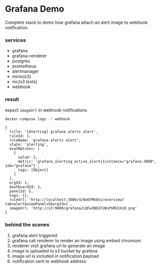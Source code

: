 # Grafana Demo

Complete stack to demo how grafana attach an alert image to webhook notification.

### services

- grafana
- grafana-renderer
- postgres
- prometheus
- alertmanager
- minio(s3)
- mc(s3 tools)
- webhook

### result

expect `imageUrl` in webhook notifications

```bash
docker-compose logs -f webhook
```

```
{
  title: '[Alerting] grafana alerts alert',
  ruleId: 1,
  ruleName: 'grafana alerts alert',
  state: 'alerting',
  evalMatches: [
    {
      value: 1,
      metric: 'grafana_alerting_active_alerts{instance="grafana:3000", job="grafana"}',
      tags: [Object]
    }
  ],
  orgId: 1,
  dashboardId: 1,
  panelId: 5,
  tags: {},
  ruleUrl: 'http://localhost:3000/d/BeEFMkOnz/overview?tab=alert&viewPanel=5&orgId=1',
  imageUrl: 'http://s3:9000/grafana/LQFw3BOJF2WsPURU1XzD.png'
}
```

### behind the scenes

1. grafana alert triggered
2. grafana call renderer to render an image using embed chromium
3. renderer visit grafana url to generate an image
4. image is uploaded to s3 bucket by grafana 
5. image url is included in notification payload
6. notification sent to webhook address